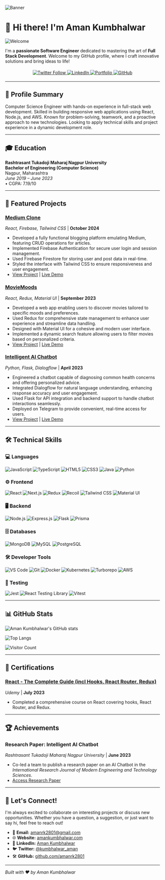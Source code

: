 <!-- Banner Image -->
![Banner](https://your-banner-image-url.com/banner.png)

# 👋 Hi there! I'm Aman Kumbhalwar

![Welcome](https://media.giphy.com/media/your-welcome-gif-url/giphy.gif)

I'm a **passionate Software Engineer** dedicated to mastering the art of **Full Stack Development**. Welcome to my GitHub profile, where I craft innovative solutions and bring ideas to life!

<div align="center" style="margin: 20px 0;">
  <a href="https://twitter.com/kumbhalwar_aman">
    <img src="https://img.shields.io/twitter/follow/kumbhalwar_aman?style=social" alt="Twitter Follow"/>
  </a>
  <a href="https://www.linkedin.com/in/amanrk2801/">
    <img src="https://img.shields.io/badge/-Aman%20Kumbhalwar-blue?style=flat-square&logo=Linkedin&logoColor=white" alt="LinkedIn"/>
  </a>
  <a href="https://amankumbhalwar.com/">
    <img src="https://img.shields.io/badge/-Portfolio-green?style=flat-square&logo=appveyor&logoColor=white" alt="Portfolio"/>
  </a>
  <a href="https://github.com/amanrk2801">
    <img src="https://img.shields.io/badge/-GitHub-black?style=flat-square&logo=github&logoColor=white" alt="GitHub"/>
  </a>
</div>

---

## 🌟 Profile Summary

Computer Science Engineer with hands-on experience in full-stack web development. Skilled in building responsive web applications using React, Node.js, and AWS. Known for problem-solving, teamwork, and a proactive approach to new technologies. Looking to apply technical skills and project experience in a dynamic development role.

---

## 🎓 Education

**Rashtrasant Tukadoji Maharaj Nagpur University**  
**Bachelor of Engineering (Computer Science)**  
Nagpur, Maharashtra  
*June 2019 – June 2023*  
• CGPA: 7.19/10

---

## 🚀 Featured Projects

### [Medium Clone](https://github.com/amanrk2801/medium-clone)
*React, Firebase, Tailwind CSS* | **October 2024**

- Developed a fully functional blogging platform emulating Medium, featuring CRUD operations for articles.
- Implemented Firebase Authentication for secure user login and session management.
- Used Firebase Firestore for storing user and post data in real-time.
- Styled the interface with Tailwind CSS to ensure responsiveness and user engagement.
- [View Project](https://github.com/amanrk2801/medium-clone) | [Live Demo](https://medium-clone-demo.com)

### [MovieMoods](https://github.com/amanrk2801/moviemoods)
*React, Redux, Material UI* | **September 2023**

- Developed a web app enabling users to discover movies tailored to specific moods and preferences.
- Used Redux for comprehensive state management to enhance user experience and streamline data handling.
- Designed with Material UI for a cohesive and modern user interface.
- Implemented a dynamic search feature allowing users to filter movies based on personalized criteria.
- [View Project](https://github.com/amanrk2801/moviemoods) | [Live Demo](https://moviemoods-demo.com)

### [Intelligent AI Chatbot](https://github.com/amanrk2801/intelligent-ai-chatbot)
*Python, Flask, Dialogflow* | **April 2023**

- Engineered a chatbot capable of diagnosing common health concerns and offering personalized advice.
- Integrated Dialogflow for natural language understanding, enhancing response accuracy and user engagement.
- Used Flask for API integration and backend support to handle chatbot interactions seamlessly.
- Deployed on Telegram to provide convenient, real-time access for users.
- [View Project](https://github.com/amanrk2801/intelligent-ai-chatbot) | [Live Demo](https://t.me/your-chatbot-link)

---

## 🛠️ Technical Skills

### 💻 Languages
![JavaScript](https://img.shields.io/badge/-JavaScript-F7DF1E?style=flat-square&logo=javascript&logoColor=black)
![TypeScript](https://img.shields.io/badge/-TypeScript-007ACC?style=flat-square&logo=typescript&logoColor=white)
![HTML5](https://img.shields.io/badge/-HTML5-E34F26?style=flat-square&logo=html5&logoColor=white)
![CSS3](https://img.shields.io/badge/-CSS3-1572B6?style=flat-square&logo=css3&logoColor=white)
![Java](https://img.shields.io/badge/-Java-007396?style=flat-square&logo=java&logoColor=white)
![Python](https://img.shields.io/badge/-Python-3776AB?style=flat-square&logo=python&logoColor=white)

### ⚙️ Frontend
![React](https://img.shields.io/badge/-React-61DAFB?style=flat-square&logo=react&logoColor=black)
![Next.js](https://img.shields.io/badge/-Next.js-000000?style=flat-square&logo=next.js&logoColor=white)
![Redux](https://img.shields.io/badge/-Redux-764ABC?style=flat-square&logo=redux&logoColor=white)
![Recoil](https://img.shields.io/badge/-Recoil-3075C6?style=flat-square&logo=recoil&logoColor=white)
![Tailwind CSS](https://img.shields.io/badge/-Tailwind%20CSS-38B2AC?style=flat-square&logo=tailwind-css&logoColor=white)
![Material UI](https://img.shields.io/badge/-Material%20UI-0081CB?style=flat-square&logo=material-ui&logoColor=white)

### 🖥️ Backend
![Node.js](https://img.shields.io/badge/-Node.js-339933?style=flat-square&logo=node.js&logoColor=white)
![Express.js](https://img.shields.io/badge/-Express.js-000000?style=flat-square&logo=express&logoColor=white)
![Flask](https://img.shields.io/badge/-Flask-000000?style=flat-square&logo=flask&logoColor=white)
![Prisma](https://img.shields.io/badge/-Prisma-2D3748?style=flat-square&logo=prisma&logoColor=white)

### 🗄️ Databases
![MongoDB](https://img.shields.io/badge/-MongoDB-47A248?style=flat-square&logo=mongodb&logoColor=white)
![MySQL](https://img.shields.io/badge/-MySQL-4479A1?style=flat-square&logo=mysql&logoColor=white)
![PostgreSQL](https://img.shields.io/badge/-PostgreSQL-336791?style=flat-square&logo=postgresql&logoColor=white)

### 🛠️ Developer Tools
![VS Code](https://img.shields.io/badge/-VS%20Code-007ACC?style=flat-square&logo=visual-studio-code&logoColor=white)
![Git](https://img.shields.io/badge/-Git-F05032?style=flat-square&logo=git&logoColor=white)
![Docker](https://img.shields.io/badge/-Docker-2496ED?style=flat-square&logo=docker&logoColor=white)
![Kubernetes](https://img.shields.io/badge/-Kubernetes-326CE5?style=flat-square&logo=kubernetes&logoColor=white)
![Turborepo](https://img.shields.io/badge/-Turborepo-282C34?style=flat-square&logo=turborepo&logoColor=white)
![AWS](https://img.shields.io/badge/-AWS-FF9900?style=flat-square&logo=amazon-aws&logoColor=white)

### 🧪 Testing
![Jest](https://img.shields.io/badge/-Jest-C21325?style=flat-square&logo=jest&logoColor=white)
![React Testing Library](https://img.shields.io/badge/-React%20Testing%20Library-20232A?style=flat-square&logo=testing-library&logoColor=white)
![Vitest](https://img.shields.io/badge/-Vitest-6E4C13?style=flat-square&logo=vitest&logoColor=white)

---

## 📊 GitHub Stats

![Aman Kumbhalwar's GitHub stats](https://github-readme-stats.vercel.app/api?username=amanrk2801&show_icons=true&theme=radical)

![Top Langs](https://github-readme-stats.vercel.app/api/top-langs/?username=amanrk2801&layout=compact&theme=radical)

<!-- Visitor Counter -->
![Visitor Count](https://profile-counter.glitch.me/amanrk2801/count.svg)

---

## 📜 Certifications

### [React - The Complete Guide (incl Hooks, React Router, Redux)](https://www.udemy.com/certificate/your-certificate-link)
*Udemy* | **July 2023**

- Completed a comprehensive course on React covering hooks, React Router, and Redux.

---

## 🏆 Achievements

### **Research Paper: Intelligent AI Chatbot**
*Rashtrasant Tukadoji Maharaj Nagpur University* | **June 2023**

- Co-led a team to publish a research paper on an AI Chatbot in the *International Research Journal of Modern Engineering and Technology Sciences*.
- [Access Research Paper](https://link-to-your-research-paper.com)

---

## 🤝 Let's Connect!

I'm always excited to collaborate on interesting projects or discuss new opportunities. Whether you have a question, a suggestion, or just want to say hi, feel free to reach out!

- 📧 **Email:** [amanrk2801@gmail.com](mailto:amanrk2801@gmail.com)
- 🌐 **Website:** [amankumbhalwar.com](https://amankumbhalwar.com/)
- 💼 **LinkedIn:** [Aman Kumbhalwar](https://www.linkedin.com/in/amanrk2801/)
- 🐦 **Twitter:** [@kumbhalwar_aman](https://twitter.com/kumbhalwar_aman)
- 🛠️ **GitHub:** [github.com/amanrk2801](https://github.com/amanrk2801)

---

<!-- Footer -->
*Built with ❤️ by Aman Kumbhalwar*

